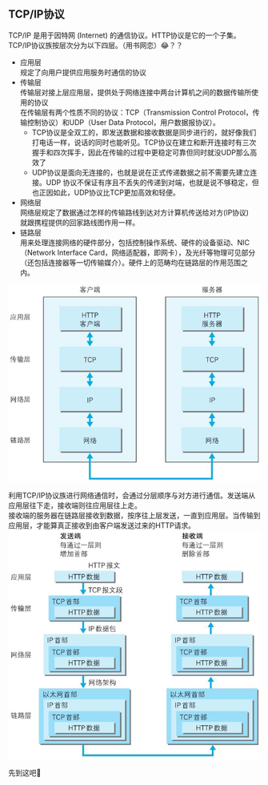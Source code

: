 ## TCP/IP协议 

TCP/IP 是用于因特网 (Internet) 的通信协议。HTTP协议是它的一个子集。TCP/IP协议族按层次分为以下四层。（用书网恋）😂？？
- 应用层  
规定了向用户提供应用服务时通信的协议
- 传输层  
传输层对接上层应用层，提供处于网络连接中两台计算机之间的数据传输所使用的协议  
在传输层有两个性质不同的协议：TCP（Transmission Control Protocol，传输控制协议）和UDP（User Data Protocol，用户数据报协议）。
   - TCP协议是全双工的，即发送数据和接收数据是同步进行的，就好像我们打电话一样，说话的同时也能听见。TCP协议在建立和断开连接时有三次握手和四次挥手，因此在传输的过程中更稳定可靠但同时就没UDP那么高效了
   - UDP协议是面向无连接的，也就是说在正式传递数据之前不需要先建立连接。UDP 协议不保证有序且不丢失的传递到对端，也就是说不够稳定，但也正因如此，UDP协议比TCP更加高效和轻便。
- 网络层  
网络层规定了数据通过怎样的传输路线到达对方计算机传送给对方(IP协议)  
就跟携程提供的回家路线图作用一样。
- 链路层  
用来处理连接网络的硬件部分，包括控制操作系统、硬件的设备驱动、NIC（Network Interface Card，网络适配器，即网卡），及光纤等物理可见部分（还包括连接器等一切传输媒介）。硬件上的范畴均在链路层的作用范围之内。

![TCP](../../../.vuepress/imgs/blog/net/tcp.jpg)

利用TCP/IP协议族进行网络通信时，会通过分层顺序与对方进行通信。发送端从应用层往下走，接收端则往应用层往上走。  
接收端的服务器在链路层接收到数据，按序往上层发送，一直到应用层。当传输到应用层，才能算真正接收到由客户端发送过来的HTTP请求。  
![TCP](../../../.vuepress/imgs/blog/net/tcp1.jpg)


先到这吧🐷



